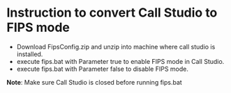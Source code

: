 # Instruction to convert Call Studio to FIPS mode

* Download FipsConfig.zip and unzip into machine where call studio is installed.
* execute fips.bat with Parameter true to enable FIPS mode in Call Studio.
* execute fips.bat with Parameter false to disable FIPS mode.

**Note**: Make sure Call Studio is closed before running fips.bat 

